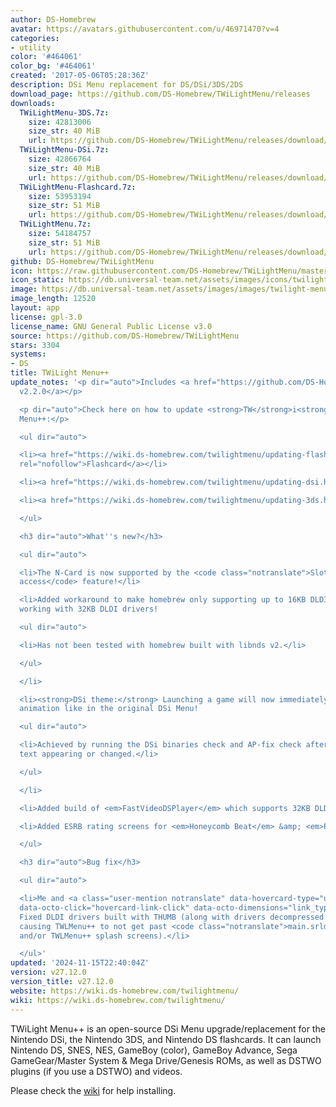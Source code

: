 ```yaml
---
author: DS-Homebrew
avatar: https://avatars.githubusercontent.com/u/46971470?v=4
categories:
- utility
color: '#464061'
color_bg: '#464061'
created: '2017-05-06T05:28:36Z'
description: DSi Menu replacement for DS/DSi/3DS/2DS
download_page: https://github.com/DS-Homebrew/TWiLightMenu/releases
downloads:
  TWiLightMenu-3DS.7z:
    size: 42813006
    size_str: 40 MiB
    url: https://github.com/DS-Homebrew/TWiLightMenu/releases/download/v27.12.0/TWiLightMenu-3DS.7z
  TWiLightMenu-DSi.7z:
    size: 42866764
    size_str: 40 MiB
    url: https://github.com/DS-Homebrew/TWiLightMenu/releases/download/v27.12.0/TWiLightMenu-DSi.7z
  TWiLightMenu-Flashcard.7z:
    size: 53953194
    size_str: 51 MiB
    url: https://github.com/DS-Homebrew/TWiLightMenu/releases/download/v27.12.0/TWiLightMenu-Flashcard.7z
  TWiLightMenu.7z:
    size: 54184757
    size_str: 51 MiB
    url: https://github.com/DS-Homebrew/TWiLightMenu/releases/download/v27.12.0/TWiLightMenu.7z
github: DS-Homebrew/TWiLightMenu
icon: https://raw.githubusercontent.com/DS-Homebrew/TWiLightMenu/master/booter/Twilight%2B%2B-animated%20icon-fix.gif
icon_static: https://db.universal-team.net/assets/images/icons/twilight-menu.png
image: https://db.universal-team.net/assets/images/images/twilight-menu.png
image_length: 12520
layout: app
license: gpl-3.0
license_name: GNU General Public License v3.0
source: https://github.com/DS-Homebrew/TWiLightMenu
stars: 3304
systems:
- DS
title: TWiLight Menu++
update_notes: '<p dir="auto">Includes <a href="https://github.com/DS-Homebrew/nds-bootstrap/releases/tag/v2.2.0">nds-bootstrap
  v2.2.0</a></p>

  <p dir="auto">Check here on how to update <strong>TW</strong>i<strong>L</strong>ight
  Menu++:</p>

  <ul dir="auto">

  <li><a href="https://wiki.ds-homebrew.com/twilightmenu/updating-flashcard.html"
  rel="nofollow">Flashcard</a></li>

  <li><a href="https://wiki.ds-homebrew.com/twilightmenu/updating-dsi.html" rel="nofollow">DSi</a></li>

  <li><a href="https://wiki.ds-homebrew.com/twilightmenu/updating-3ds.html" rel="nofollow">3DS</a></li>

  </ul>

  <h3 dir="auto">What''s new?</h3>

  <ul dir="auto">

  <li>The N-Card is now supported by the <code class="notranslate">Slot-1 microSD
  access</code> feature!</li>

  <li>Added workaround to make homebrew only supporting up to 16KB DLDI drivers, now
  working with 32KB DLDI drivers!

  <ul dir="auto">

  <li>Has not been tested with homebrew built with libnds v2.</li>

  </ul>

  </li>

  <li><strong>DSi theme:</strong> Launching a game will now immediately play the launch
  animation like in the original DSi Menu!

  <ul dir="auto">

  <li>Achieved by running the DSi binaries check and AP-fix check after the banner
  text appearing or changed.</li>

  </ul>

  </li>

  <li>Added build of <em>FastVideoDSPlayer</em> which supports 32KB DLDI drivers.</li>

  <li>Added ESRB rating screens for <em>Honeycomb Beat</em> &amp; <em>Puppy Palace</em>.</li>

  </ul>

  <h3 dir="auto">Bug fix</h3>

  <ul dir="auto">

  <li>Me and <a class="user-mention notranslate" data-hovercard-type="user" data-hovercard-url="/users/lifehackerhansol/hovercard"
  data-octo-click="hovercard-link-click" data-octo-dimensions="link_type:self" href="https://github.com/lifehackerhansol">@lifehackerhansol</a>:
  Fixed DLDI drivers built with THUMB (along with drivers decompressed from LZ77)
  causing TWLMenu++ to not get past <code class="notranslate">main.srldr</code> (DS(i)
  and/or TWLMenu++ splash screens).</li>

  </ul>'
updated: '2024-11-15T22:40:04Z'
version: v27.12.0
version_title: v27.12.0
website: https://wiki.ds-homebrew.com/twilightmenu/
wiki: https://wiki.ds-homebrew.com/twilightmenu/
---
```

TWiLight Menu++ is an open-source DSi Menu upgrade/replacement for the Nintendo DSi, the Nintendo 3DS, and Nintendo DS flashcards. It can launch Nintendo DS, SNES, NES, GameBoy (color), GameBoy Advance, Sega GameGear/Master System & Mega Drive/Genesis ROMs, as well as DSTWO plugins (if you use a DSTWO) and videos.

Please check the [wiki](https://wiki.ds-homebrew.com/twilightmenu/) for help installing.